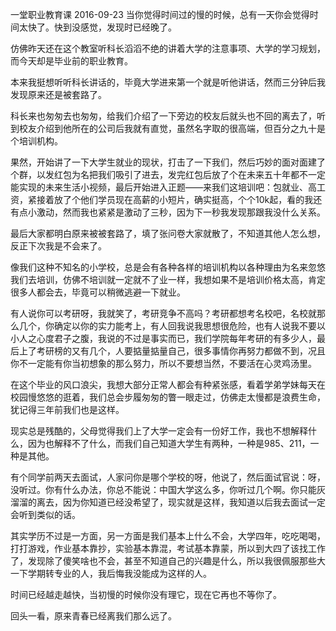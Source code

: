 一堂职业教育课
2016-09-23
当你觉得时间过的慢的时候，总有一天你会觉得时间太快了。快到没感觉，发现时已经晚了。

仿佛昨天还在这个教室听科长滔滔不绝的讲着大学的注意事项、大学的学习规划，而今天却是毕业前的职业教育。

本来我挺想听听科长讲话的，毕竟大学进来第一个就是听他讲话，然而三分钟后我发现原来还是被套路了。

科长来也匆匆去也匆匆，给我们介绍了一下旁边的校友后就头也不回的离去了，听到校友介绍到他所在的公司后我就有直觉，虽然名字取的很高端，但百分之九十是个培训机构。

果然，开始讲了一下大学生就业的现状，打击了一下我们，然后巧妙的面对面建了个群，以发红包为名把我们吸引了进去，发完红包后放了个在未来五十年都不一定能实现的未来生活小视频，最后开始进入正题——来我们这培训吧：包就业、高工资，紧接着放了个他们学员现在高薪的小短片，确实挺高，个个10k起，看的我还有点小激动，然而我也紧紧是激动了三秒，因为下一秒我发现那跟我没什么关系。

最后大家都明白原来被被套路了，填了张问卷大家就散了，不知道其他人怎么想，反正下次我是不会来了。

像我们这种不知名的小学校，总是会有各种各样的培训机构以各种理由为名来忽悠我们去培训，仿佛不培训就一定就不了业一样，我想如果不是培训价格太高，肯定很多人都会去，毕竟可以稍微逃避一下就业。

有人说你可以考研呀，我就笑了，考研竞争不高吗？考研都想考名校吧，名校就那么几个，你确定以你的实力能考上，有人回我说我思想很危险，也有人说我不要以小人之心度君子之腹，我说的不过是事实而已，我们学院每年考研的有多少人，最后上了考研榜的又有几个，人要掂量掂量自己，很多事情你再努力都做不到，况且你不一定能有你当初想象的那么努力，所以不要想当然，不要活在心灵鸡汤里。

在这个毕业的风口浪尖，我想大部分正常人都会有种紧张感，看着学弟学妹每天在校园慢悠悠的逛着，我们总会步履匆匆的瞥一眼走过，仿佛走太慢都是浪费生命，犹记得三年前我们也是这样。

现实总是残酷的，父母觉得我们上了大学一定会有一份好工作，我也不想解释什么，因为也解释不了什么，而我们自己知道大学生有两种，一种是985、211，一种是其他。

有个同学前两天去面试，人家问你是哪个学校的呀，他说了，然后面试官说：呀，没听过。你有什么办法，你总不能说：中国大学这么多，你听过几个啊。你只能灰溜溜的离去，因为你知道已经没希望了，现实就是这样，我知道以后我去面试一定会听到类似的话。

其实学历不过是一方面，另一方面是我们基本上什么不会，大学四年，吃吃喝喝，打打游戏，作业基本靠抄，实验基本靠混，考试基本靠蒙，所以到大四了该找工作了，发现除了傻笑啥也不会，甚至不知道自己的兴趣是什么，所以我很佩服那些大一下学期转专业的人，我后悔我没能成为这样的人。

时间已经越走越快，当初慢的时候你没有理它，现在它再也不等你了。

回头一看，原来青春已经离我们那么远了。